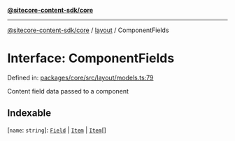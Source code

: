 [**@sitecore-content-sdk/core**](../../README.md)

***

[@sitecore-content-sdk/core](../../README.md) / [layout](../README.md) / ComponentFields

# Interface: ComponentFields

Defined in: [packages/core/src/layout/models.ts:79](https://github.com/Sitecore/content-sdk/blob/7a8762cba8d2433002de71e21a5ba27c55dcfe57/packages/core/src/layout/models.ts#L79)

Content field data passed to a component

## Indexable

\[`name`: `string`\]: [`Field`](Field.md) \| [`Item`](Item.md) \| [`Item`](Item.md)[]
